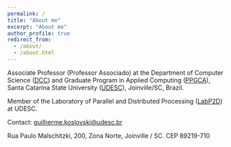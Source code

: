 ```yaml
---
permalink: /
title: "About me"
excerpt: "About me"
author_profile: true
redirect_from: 
  - /about/
  - /about.html
---
```


Associate Professor (Professor Associado) at the Department of Computer Science (<a href="https://www.udesc.br/cct/computacao">DCC</a>) and Graduate Program in Applied Computing (<a href="https://www.udesc.br/cct/ppgca">PPGCA</a>), Santa Catarina State University (<a href="https://www.udesc.br">UDESC</a>), Joinville/SC, Brazil.

Member of the Laboratory of Parallel and Distributed Processing (<a href="http://labp2d.joinville.udesc.br">LabP2D</a>) at UDESC.

Contact: guilherme.koslovski@udesc.br

Rua Paulo Malschitzki, 200, Zona Norte, Joinville / SC. CEP 89219-710
